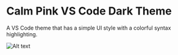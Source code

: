 # Calm Pink VS Code Dark Theme
A VS Code theme that has a simple UI style with a colorful syntax highlighting.

![Alt text](../screenshots/ss.png?raw=true "Title")